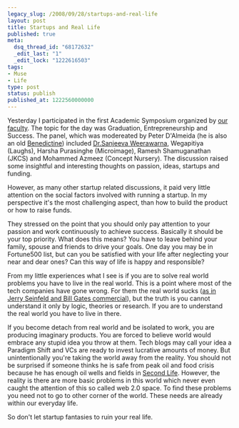 ```yaml
---
legacy_slug: /2008/09/28/startups-and-real-life
layout: post
title: Startups and Real Life
published: true
meta:
  dsq_thread_id: "68172632"
  _edit_last: "1"
  _edit_lock: "1222616503"
tags:
- Muse
- Life
type: post
status: publish
published_at: 1222560000000
---
```

Yesterday I participated in the first Academic Symposium organized by <a title="Faculty of IT, University of Moratuwa" href="http://fit.uom.lk">our faculty</a>. The topic for the day was Graduation, Entrepreneurship and Success. The panel, which was modereated by Peter D'Almeida (he is also an old <a href="http://stbenedictscollege.org">Benedictine</a>) included <a href="http://sanjiva.weerawarana.org/">Dr.Sanjeeva Weerawarna</a>, Wegapitiya (Laughs), Harsha Purasinghe (Microimage), Ramesh Shamuganathan (JKCS) and Mohammed Azmeez (Concept Nursery). The discussion raised some insightful and interesting thoughts on passion, ideas, startups and funding.

However, as many other startup related discussions, it paid very little attention on the social factors involved with running a startup. In my perspective it's the most challenging aspect, than how to build the product or how to raise funds.

They stressed on the point that you should only pay attention to your passion and work continuously to achieve success. Basically it should be your top priority. What does this means? You have to leave behind your family, spouse and friends to drive your goals. One day you may be in Fortune500 list, but can you be satisfied with your life after neglecting your near and dear ones? Can this way of life is happy and responsible?

From my little experiences what I see is if you are to solve real world problems you have to live in the real world. This is a point where most of the tech companies have gone wrong. For them the real world sucks (<a href="http://www.youtube.com/watch?v=gBWPf1BWtkw">as in Jerry Seinfeld and Bill Gates commercial</a>), but the truth is you cannot understand it only by logic, theories or research. If you are to understand the real world you have to live in there.

If you become detach from real world and be isolated to work, you are producing imaginary products. You are forced to believe world would embrace any stupid idea you throw at them. Tech blogs may call your idea a Paradigm Shift and VCs are ready to invest lucrative amounts of money. But unintentionally you're taking the world away from the reality. You should not be surprised if someone thinks he is safe from peak oil and food crisis because he has enough oil wells and fields in <a href="http://www.secondlife.com/">Second Life</a>. However, the reality is there are more basic problems in this world which never even caught the attention of this so called web 2.0 space. To find these problems you need not to go to other corner of the world. These needs are already within our everyday life.

So don't let startup fantasies to ruin your real life.
